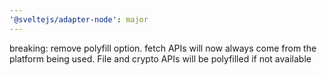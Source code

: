 ```yaml
---
'@sveltejs/adapter-node': major
---
```


breaking: remove polyfill option. fetch APIs will now always come from the platform being used. File and crypto APIs will be polyfilled if not available
